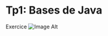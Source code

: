 # Tp1: Bases de Java
Exercice
![Image Alt](https://github.com/fe045001-netizen/Tp1.java/blob/6d5202da24b8fd568f2fbbce85a536309d1e6fa6/Exercice.png)

